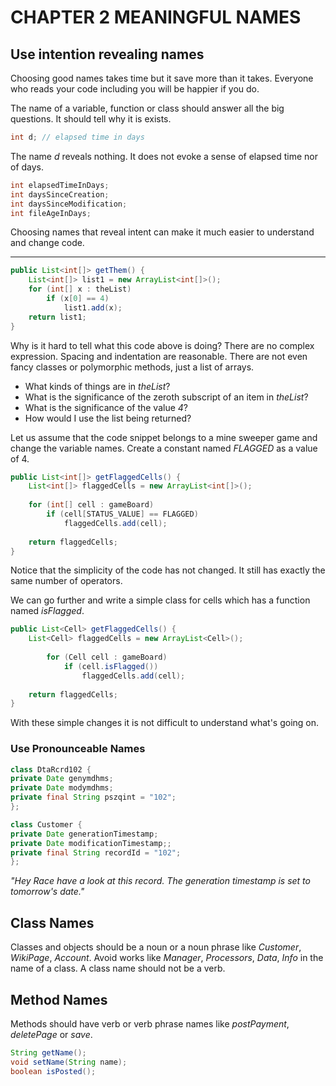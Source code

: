 # CHAPTER 2 MEANINGFUL NAMES

## Use intention revealing names
Choosing good names takes time but it save more than it takes. Everyone who reads your code including you will be happier if you do.

The name of a variable, function or class should answer all the big questions. It should tell why it is exists.
```java
int d; // elapsed time in days
```

The name _d_ reveals nothing. It does not evoke a sense of elapsed time nor of days.

```java
int elapsedTimeInDays;
int daysSinceCreation;
int daysSinceModification;
int fileAgeInDays;
```

Choosing names that reveal intent can make it much easier to understand and change code.

---


```java
public List<int[]> getThem() {
    List<int[]> list1 = new ArrayList<int[]>();
    for (int[] x : theList)
        if (x[0] == 4)
            list1.add(x);
    return list1;
}
```

Why is it hard to tell what this code above is doing? There are no complex expression. Spacing and indentation are reasonable. There are not even fancy classes or polymorphic methods, just a list of arrays.

* What kinds of things are in _theList_?
* What is the significance of the zeroth subscript of an item in _theList_?
* What is the significance of the value _4_?
* How would I use the list being returned?

Let us assume that the code snippet belongs to a mine sweeper game and change the variable names. Create a constant named _FLAGGED_ as a value of 4.

```java
public List<int[]> getFlaggedCells() {
    List<int[]> flaggedCells = new ArrayList<int[]>();
    
    for (int[] cell : gameBoard)
        if (cell[STATUS_VALUE] == FLAGGED)
            flaggedCells.add(cell);
    
    return flaggedCells;
}
```

Notice that the simplicity of the code has not changed. It still has exactly the same number of operators. 

We can go further and write a simple class for cells which has a function named _isFlagged_.

```java
public List<Cell> getFlaggedCells() {
    List<Cell> flaggedCells = new ArrayList<Cell>();
    
        for (Cell cell : gameBoard)
            if (cell.isFlagged())
                flaggedCells.add(cell);
        
    return flaggedCells;
}
```


With these simple changes it is not difficult to understand what's going on.

### Use Pronounceable Names

```java
class DtaRcrd102 {
private Date genymdhms;
private Date modymdhms;
private final String pszqint = "102";
};
```
```java
class Customer {
private Date generationTimestamp;
private Date modificationTimestamp;;
private final String recordId = "102";
};
```
_"Hey Race have a look at this record. The generation timestamp is set to tomorrow's date."_

## Class Names
Classes and objects should be a noun or a noun phrase like _Customer_, _WikiPage_, _Account_. Avoid works like _Manager_, _Processors_, _Data_, _Info_ in the name of a class. A class name should not be a verb.

## Method Names

Methods should have verb or verb phrase names like _postPayment_, _deletePage_ or _save_.

```java
String getName();
void setName(String name);
boolean isPosted();
```



